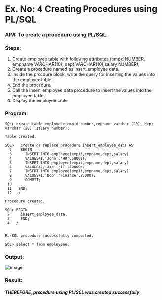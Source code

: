 # Ex. No: 4 Creating Procedures using PL/SQL

### AIM: To create a procedure using PL/SQL.

### Steps:
1. Create employee table with following attributes (empid NUMBER, empname VARCHAR(10), dept VARCHAR(10),salary NUMBER);
2. Create a procedure named as insert_employee data.
3. Inside the procdure block, write the query for inserting the values into the employee table.
4. End the procedure.
5. Call the insert_employee data procedure to insert the values into the employee table.
6. Display the employee table

### Program:
```
SQL> create table employeee(empid number,empname varchar (20), dept varchar (20) ,salary number);

Table created.

SQL>   create or replace procedure insert_employee_data AS
  2    BEGIN
  3	     INSERT INTO employee(empid,empname,dept,salary)
  4	     VALUES(1,'John','HR',50000);
  5	     INSERT INTO employee(empid,empname,dept,salary)
  6	     VALUES(2,'Joe','IT',60000);
  7	     INSERT INTO employee(empid,empname,dept,salary)
  8	     VALUES(1,'Bob','Finance',55000);
  9	     COMMIT;
 10	
 11   END;
 12   /

Procedure created.

SQL> BEGIN
 2     insert_employee_data;
 3     END;
 4   /


PL/SQL procedure successfully completed.

SQL> select * from employeee;
```
### Output:
![image](https://github.com/NIXANDASS/Ex-No-4-Creating-Procedures-using-PL-SQL/assets/118781418/8d34f1bd-9136-4f48-98c6-287809513d69)

### Result:
##### THEREFORE, procedure using PL/SQL was created successfully
